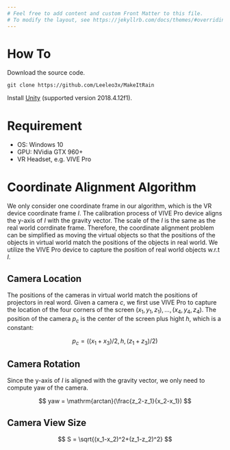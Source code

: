 ```yaml
---
# Feel free to add content and custom Front Matter to this file.
# To modify the layout, see https://jekyllrb.com/docs/themes/#overriding-theme-defaults
---
```


# How To

Download the source code.

```
git clone https://github.com/Leeleo3x/MakeItRain
```

Install [Unity](https://docs.unity3d.com/Manual/GettingStartedInstallingHub.html) (supported version 2018.4.12f1).


# Requirement

- OS: Windows 10
- GPU: NVidia GTX 960+
- VR Headset, e.g. VIVE Pro


# Coordinate Alignment Algorithm

We only consider one coordinate frame in our algorithm, which is the VR device 
coordinate frame $I$.
The calibration process of VIVE Pro device aligns the y-axis of $I$ with the 
gravity vector.
The scale of the $I$ is the same as the real world corrdinate frame. Therefore, the 
coordinate alignment problem can be simplified as moving the virtual objects so that 
the positions of the objects in virtual world match the positions of the objects in 
real world.
We utilize the VIVE Pro device to capture the position of real world objects w.r.t $I$.


## Camera Location

The positions of the cameras in virtual world match the positions of projectors in real word.
Given a camera $c$, we first use VIVE Pro to capture the location of the four corners of the 
screen $(x_1, y_1, z_1),\dots, (x_4, y_4, z_4)$. The position of the camera $p_c$ is the center 
of the screen plus hight $h$, which is a constant: 

$$p_c=((x_1+x_3)/2, h, (z_1+z_3)/2)$$


## Camera Rotation

Since the y-axis of $I$ is aligned with the gravity vector, we only need to compute yaw of the 
camera.

$$
yaw = \mathrm{arctan}(\frac{z_2-z_1}{x_2-x_1})
$$


## Camera View Size

$$
S = \sqrt{(x_1-x_2)^2+(z_1-z_2)^2}
$$
